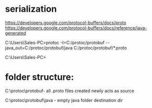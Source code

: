 # serialization
https://developers.google.com/protocol-buffers/docs/proto
https://developers.google.com/protocol-buffers/docs/reference/java-generated

C:\Users\Sales-PC>protoc -I=C:/protoc/protobuf --java_out=C:/protoc/protobuf/java C:/protoc/protobuf/*.proto

C:\Users\Sales-PC>

folder structure:
=================

C:\protoc\protobuf\- all .proto files created newly 
acts as source

C:\protoc\protobuf\java - empty java folder destination dir
